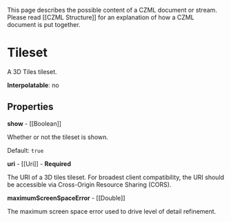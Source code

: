 This page describes the possible content of a CZML document or stream. Please read [[CZML Structure]] for an explanation of how a CZML document is put together.

# Tileset

A 3D Tiles tileset.

**Interpolatable**: no

## Properties

**show** - [[Boolean]]

Whether or not the tileset is shown.

Default: `true`


**uri** - [[Uri]] - **Required**

The URI of a 3D tiles tileset. For broadest client compatibility, the URI should be accessible via Cross-Origin Resource Sharing (CORS).


**maximumScreenSpaceError** - [[Double]]

The maximum screen space error used to drive level of detail refinement.


